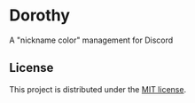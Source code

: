 # Dorothy

A "nickname color" management for Discord

## License

This project is distributed under the [MIT license](LICENSE).
